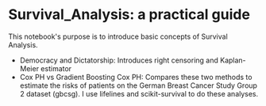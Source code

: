 # Survival_Analysis: a practical guide

This notebook's purpose is to introduce basic concepts of Survival Analysis.
 - Democracy and Dictatorship: Introduces right censoring and Kaplan-Meier estimator
 - Cox PH vs Gradient Boosting Cox PH: Compares these two methods to estimate the risks of patients on the German Breast Cancer Study Group 2 dataset (gbcsg).
I use lifelines and scikit-survival to do these analyses.
